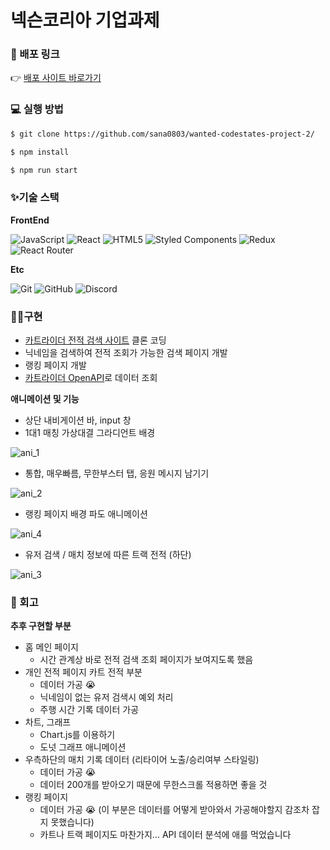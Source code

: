 # 넥슨코리아 기업과제

### 🚀 배포 링크

👉 [배포 사이트 바로가기](https://wanted-nexon-project.netlify.app/)

### 💻 실행 방법

```bash
$ git clone https://github.com/sana0803/wanted-codestates-project-2/

$ npm install

$ npm run start
```



###  ✨기술 스택

**FrontEnd**

![JavaScript](https://img.shields.io/badge/javascript-%23323330.svg?style=for-the-badge&logo=javascript&logoColor=%23F7DF1E) ![React](https://img.shields.io/badge/react-%2320232a.svg?style=for-the-badge&logo=react&logoColor=%2361DAFB) ![HTML5](https://img.shields.io/badge/html5-%23E34F26.svg?style=for-the-badge&logo=html5&logoColor=white) ![Styled Components](https://img.shields.io/badge/styled--components-DB7093?style=for-the-badge&logo=styled-components&logoColor=white) ![Redux](https://img.shields.io/badge/redux-%23593d88.svg?style=for-the-badge&logo=redux&logoColor=white) ![React Router](https://img.shields.io/badge/React_Router-CA4245?style=for-the-badge&logo=react-router&logoColor=white)

**Etc**

![Git](https://img.shields.io/badge/git-%23F05033.svg?style=for-the-badge&logo=git&logoColor=white) ![GitHub](https://img.shields.io/badge/github-%23121011.svg?style=for-the-badge&logo=github&logoColor=white) ![Discord](https://camo.githubusercontent.com/044d8c56b731ec0c452afd451441be9535a4abd78ab5f14e75d256747b19ec28/68747470733a2f2f696d672e736869656c64732e696f2f62616467652f444953434f52442d2532333732383944412e7376673f7374796c653d666f722d7468652d6261646765266c6f676f3d646973636f7264266c6f676f436f6c6f723d7768697465)



### 👩‍💻구현

- [카트라이더 전적 검색 사이트](https://tmi.nexon.com/kart) 클론 코딩
- 닉네임을 검색하여 전적 조회가 가능한 검색 페이지 개발
- 랭킹 페이지 개발
- [카트라이더 OpenAPI](https://developers.nexon.com/kart)로 데이터 조회



**애니메이션 및 기능** 

- 상단 내비게이션 바, input 창
- 1대1 매칭 가상대결 그라디언트 배경

![ani_1](https://user-images.githubusercontent.com/82338010/160147346-37cd09ad-2e68-4b83-b289-b6925c15e52f.gif)

- 통합, 매우빠름, 무한부스터 탭, 응원 메시지 남기기

![ani_2](https://user-images.githubusercontent.com/82338010/160148584-1bc35ff8-123d-4422-bb46-eb4a637cde11.gif)

- 랭킹 페이지 배경 파도 애니메이션

![ani_4](https://user-images.githubusercontent.com/82338010/160151062-106c2ca5-5518-44c3-b450-dae2fc853aef.gif)

- 유저 검색 / 매치 정보에 따른 트랙 전적 (하단)

![ani_3](https://user-images.githubusercontent.com/82338010/160150560-35d54993-bc34-4ccd-9dc2-7036e00f8edf.gif)



### 🤔 회고

**추후 구현할 부분**

- 홈 메인 페이지
  - 시간 관계상 바로 전적 검색 조회 페이지가 보여지도록 했음
- 개인 전적 페이지 카트 전적 부분
  - 데이터 가공 😭
  - 닉네임이 없는 유저 검색시 예외 처리
  - 주행 시간 기록 데이터 가공
- 차트, 그래프
  - Chart.js를 이용하기
  - 도넛 그래프 애니메이션
- 우측하단의 매치 기록 데이터 (리타이어 노출/승리여부 스타일링)
  - 데이터 가공 😭
  - 데이터 200개를 받아오기 때문에 무한스크롤 적용하면 좋을 것
- 랭킹 페이지
  - 데이터 가공 😭 (이 부분은 데이터를 어떻게 받아와서 가공해야할지 감조차 잡지 못했습니다)
  - 카트나 트랙 페이지도 마찬가지... API 데이터 분석에 애를 먹었습니다